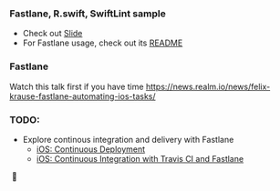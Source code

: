 ### Fastlane, R.swift, SwiftLint sample

* Check out [Slide](https://speakerdeck.com/vinhnx/towards-safer-better-faster-code)
* For Fastlane usage, check out its [README](https://github.com/vinhnx/sbf_sample/blob/develop/fastlane/README.md)

### Fastlane

Watch this talk first if you have time https://news.realm.io/news/felix-krause-fastlane-automating-ios-tasks/

### TODO:

* Explore continous integration and delivery with Fastlane
  + [iOS: Continuous Deployment
](https://buildingvts.com/ios-automatic-nightly-releases-86fc54e7a7bd)
  + [iOS: Continuous Integration with Travis CI and Fastlane](https://buildingvts.com/ios-continuous-integration-with-travis-ci-and-fastlane-a5edea1e62c5)
  
  🚀
  
